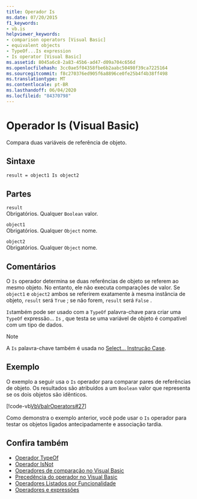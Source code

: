 ```yaml
---
title: Operador Is
ms.date: 07/20/2015
f1_keywords:
- vb.is
helpviewer_keywords:
- comparison operators [Visual Basic]
- equivalent objects
- TypeOf...Is expression
- Is operator [Visual Basic]
ms.assetid: 8045a6c8-2a83-45b6-ad47-d09a704c656d
ms.openlocfilehash: 3cc0ae5f04358fbe6b2aabc50498f39ca7225164
ms.sourcegitcommit: f8c270376ed905f6a8896ce0fe25b4f4b38ff498
ms.translationtype: MT
ms.contentlocale: pt-BR
ms.lasthandoff: 06/04/2020
ms.locfileid: "84370798"
---
```

# <a name="is-operator-visual-basic"></a>Operador Is (Visual Basic)
Compara duas variáveis de referência de objeto.  
  
## <a name="syntax"></a>Sintaxe  
  
```vb  
result = object1 Is object2  
```  
  
## <a name="parts"></a>Partes  
 `result`  
 Obrigatórios. Qualquer `Boolean` valor.  
  
 `object1`  
 Obrigatórios. Qualquer `Object` nome.  
  
 `object2`  
 Obrigatórios. Qualquer `Object` nome.  
  
## <a name="remarks"></a>Comentários  
 O `Is` operador determina se duas referências de objeto se referem ao mesmo objeto. No entanto, ele não executa comparações de valor. Se `object1` e `object2` ambos se referirem exatamente à mesma instância de objeto, `result` será `True` ; se não forem, `result` será `False` .  
  
 `Is`também pode ser usado com a `TypeOf` palavra-chave para criar uma `TypeOf` expressão... `Is` , que testa se uma variável de objeto é compatível com um tipo de dados.  
  
> [!NOTE]
> A `Is` palavra-chave também é usada no [Select... Instrução Case](../statements/select-case-statement.md).  
  
## <a name="example"></a>Exemplo  
 O exemplo a seguir usa o `Is` operador para comparar pares de referências de objeto. Os resultados são atribuídos a um `Boolean` valor que representa se os dois objetos são idênticos.  
  
 [!code-vb[VbVbalrOperators#27](~/samples/snippets/visualbasic/VS_Snippets_VBCSharp/VbVbalrOperators/VB/Class1.vb#27)]  
  
 Como demonstra o exemplo anterior, você pode usar o `Is` operador para testar os objetos ligados antecipadamente e associação tardia.  
  
## <a name="see-also"></a>Confira também

- [Operador TypeOf](typeof-operator.md)
- [Operador IsNot](isnot-operator.md)
- [Operadores de comparação no Visual Basic](../../programming-guide/language-features/operators-and-expressions/comparison-operators.md)
- [Precedência do operador no Visual Basic](operator-precedence.md)
- [Operadores Listados por Funcionalidade](operators-listed-by-functionality.md)
- [Operadores e expressões](../../programming-guide/language-features/operators-and-expressions/index.md)

